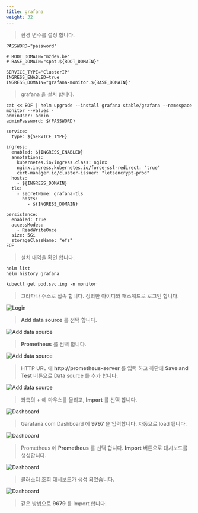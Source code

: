 ```yaml
---
title: grafana
weight: 32
---
```


> 환경 변수를 설정 합니다.

```
PASSWORD="password"

# ROOT_DOMAIN="mzdev.be"
# BASE_DOMAIN="spot.${ROOT_DOMAIN}"

SERVICE_TYPE="ClusterIP"
INGRESS_ENABLED=true
INGRESS_DOMAIN="grafana-monitor.${BASE_DOMAIN}"
```

> grafana 을 설치 합니다.

```
cat << EOF | helm upgrade --install grafana stable/grafana --namespace monitor --values -
adminUser: admin
adminPassword: ${PASSWORD}

service:
  type: ${SERVICE_TYPE}

ingress:
  enabled: ${INGRESS_ENABLED}
  annotations:
    kubernetes.io/ingress.class: nginx
    nginx.ingress.kubernetes.io/force-ssl-redirect: "true"
    cert-manager.io/cluster-issuer: "letsencrypt-prod"
  hosts:
    - ${INGRESS_DOMAIN}
  tls:
    - secretName: grafana-tls
      hosts:
        - ${INGRESS_DOMAIN}

persistence:
  enabled: true
  accessModes:
    - ReadWriteOnce
  size: 5Gi
  storageClassName: "efs"
EOF
```

> 설치 내역을 확인 합니다.

```
helm list
helm history grafana

kubectl get pod,svc,ing -n monitor
```

> 그라파나 주소로 접속 합니다. 정의한 아이디와 패스워드로 로그인 합니다.

![Login](../../kubernetes/images/grafana_01.png)

> **Add data source** 를 선택 합니다.

![Add data source](../../kubernetes/images/grafana_02.png)

> **Prometheus** 를 선택 합니다.

![Add data source](../../kubernetes/images/grafana_03.png)

> HTTP URL 에 **http://prometheus-server** 를 입력 하고 하단에 **Save and Test** 버튼으로 Data source 를 추가 합니다.

![Add data source](../../kubernetes/images/grafana_04.png)

> 좌측의 **+** 에 마우스를 올리고, **Import** 를 선택 합니다.

![Dashboard](../../kubernetes/images/grafana_05.png)

> Garafana.com Dashboard 에 **9797** 을 입력합니다. 자동으로 load 됩니다.

![Dashboard](../../kubernetes/images/grafana_06.png)

> Prometheus 에 **Prometheus** 를 선택 합니다. **Import** 버튼으로 대시보드를 생성합니다.

![Dashboard](../../kubernetes/images/grafana_07.png)

> 클러스터 조회 대시보드가 생성 되었습니다.

![Dashboard](../../kubernetes/images/grafana_08.png)

> 같은 방법으로 **9679** 를 Import 합니다.
